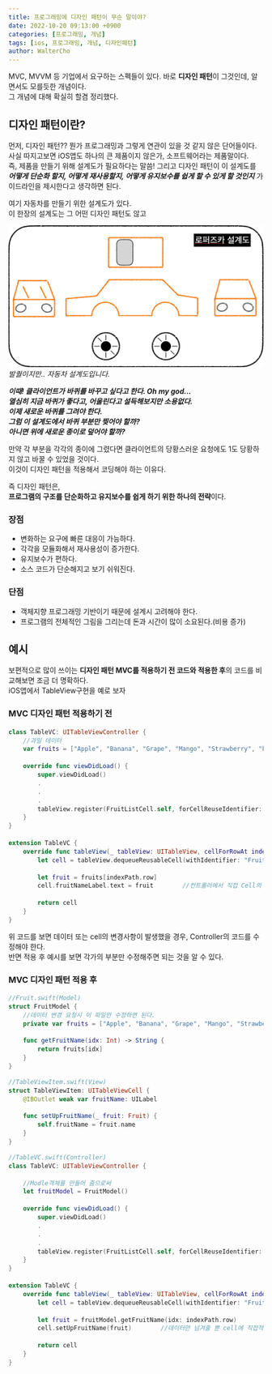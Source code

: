 ```yaml
---
title: 프로그래밍에 디자인 패턴이 무슨 말이야?
date: 2022-10-20 09:13:00 +0900
categories: [프로그래밍, 개념]
tags: [ios, 프로그래밍, 개념, 디자인패턴]
author: WalterCho
---
```


MVC, MVVM 등 기업에서 요구하는 스펙들이 있다. 바로 **디자인 패턴**이 그것인데, 알면서도 모를듯한 개념이다.<br>
그 개념에 대해 확실히 할겸 정리했다.

## 디자인 패턴이란?
먼저, 디자인 패턴?? 뭔가 프로그래밍과 그렇게 연관이 있을 것 같지 않은 단어들이다. 사실 따지고보면 iOS앱도 하나의 큰 제품이지 않은가, 소프트웨어라는 제품말이다.<br>
즉, 제품을 만들기 위해 설계도가 필요하다는 말씀! 그리고 디자인 패턴이 이 설계도를 ***어떻게 단순화 할지, 어떻게 재사용할지, 어떻게 유지보수를 쉽게 할 수 있게 할 것인지*** 가이드라인을 제시한다고 생각하면 된다.

여기 자동차를 만들기 위한 설계도가 있다.<br>
이 한장의 설계도는 그 어떤 디자인 패턴도 않고 

![한장의 설계도](/post_img/20221020/car.png)
_발퀄이지만.. 자동차 설계도입니다._

***이때! 클라이언트가 바퀴를 바꾸고 싶다고 한다. Oh my god...***<br>
***열심히 지금 바퀴가 좋다고, 어울린다고 설득해보지만 소용없다.***<br>
***이제 새로운 바퀴를 그려야 한다.***<br>
***그럼 이 설계도에서 바퀴 부분만 찢어야 할까?***<br>
***아니면 위에 새로운 종이로 덮어야 할까?***

만약 각 부분을 각각의 종이에 그렸다면 클라이언트의 당황스러운 요청에도 1도 당황하지 않고 바꿀 수 있었을 것이다.<br>
이것이 디자인 패턴을 적용해서 코딩해야 하는 이유다.<br>

즉 디자인 패턴은,<br>
**프로그램의 구조를 단순화하고 유지보수를 쉽게 하기 위한 하나의 전략**이다.

### 장점
- 변화하는 요구에 빠른 대응이 가능하다.
- 각각을 모듈화해서 재사용성이 증가한다.
- 유지보수가 편하다.
- 소스 코드가 단순해지고 보기 쉬워진다.

### 단점
- 객체지향 프로그래밍 기반이기 때문에 설계시 고려해야 한다.
- 프로그램의 전체적인 그림을 그리는데 돈과 시간이 많이 소요된다.(비용 증가)

## 예시
보편적으로 많이 쓰이는 **디자인 패턴 MVC를 적용하기 전 코드와 적용한 후**의 코드를 비교해보면 조금 더 명확하다.<br>
iOS앱에서 TableView구현을 예로 보자

### MVC 디자인 패턴 적용하기 전
```swift
class TableVC: UITableViewController {
    //과일 데이터
    var fruits = ["Apple", "Banana", "Grape", "Mango", "Strawberry", "blueberry"]

    override func viewDidLoad() {
        super.viewDidLoad()
        .
        .
        .
        tableView.register(FruitListCell.self, forCellReuseIdentifier: "FruitListCell")
    }
}

extension TableVC {
    override func tableView(_ tableView: UITableView, cellForRowAt indexPath: IndexPath) -> UITableViewCell {
        let cell = tableView.dequeueReusableCell(withIdentifier: "FruitListCell") as! FruitListCell
        
        let fruit = fruits[indexPath.row]
        cell.fruitNameLabel.text = fruit        //컨트롤러에서 직접 Cell의 멤버변수에 접근한다.
        
        return cell
    }
}
```

위 코드를 보면 데이터 또는 cell의 변경사항이 발생했을 경우, Controller의 코드를 수정해야 한다.<br>
반면 적용 후 예시를 보면 각가의 부분만 수정해주면 되는 것을 알 수 있다.

### MVC 디자인 패턴 적용 후

```swift
//Fruit.swift(Model)
struct FruitModel {
    //데이터 변경 요청시 이 파일만 수정하면 된다.
    private var fruits = ["Apple", "Banana", "Grape", "Mango", "Strawberry", "blueberry"]

    func getFruitName(idx: Int) -> String {
        return fruits[idx]
    }
}
```

```swift
//TableViewItem.swift(View)
struct TableViewItem: UITableViewCell {
    @IBOutlet weak var fruitName: UILabel

    func setUpFruitName(_ fruit: Fruit) {
        self.fruitName = fruit.name
    }
}
```

```swift
//TableVC.swift(Controller)
class TableVC: UITableViewController {

    //Modle객체를 만들어 줌으로써
    let fruitModel = FruitModel()

    override func viewDidLoad() {
        super.viewDidLoad()
        .
        .
        .
        tableView.register(FruitListCell.self, forCellReuseIdentifier: "FruitListCell")
    }
}

extension TableVC {
    override func tableView(_ tableView: UITableView, cellForRowAt indexPath: IndexPath) -> UITableViewCell {
        let cell = tableView.dequeueReusableCell(withIdentifier: "FruitListCell") as! FruitListCell
        
        let fruit = fruitModel.getFruitName(idx: indexPath.row)
        cell.setUpFruitName(fruit)        //데이터만 넘겨줄 뿐 cell에 직접적으로 관여하지 않는다.
        
        return cell
    }
}
```


